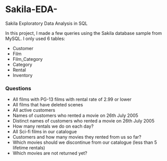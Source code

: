# Sakila-EDA-
Sakila Exploratory Data Analysis in SQL

In this project, I made a few queries using the Sakila database sample from MySQL. I only used 6 tables:
- Customer
- Film
- Film_Category
- Category
- Rental
- Inventory

### Questions
-	All films with PG-13 films with rental rate of 2.99 or lower
-	All films that have deleted scenes
-	All active customers
-	Names of customers who rented a movie on 26th July 2005
-	Distinct names of customers who rented a movie on 26th July 2005
-	How many rentals we do on each day?
-	All Sci-fi films in our catalogue
-	Customers and how many movies they rented from us so far?
-	Which movies should we discontinue from our catalogue (less than 5 lifetime rentals)
-	Which movies are not returned yet?


